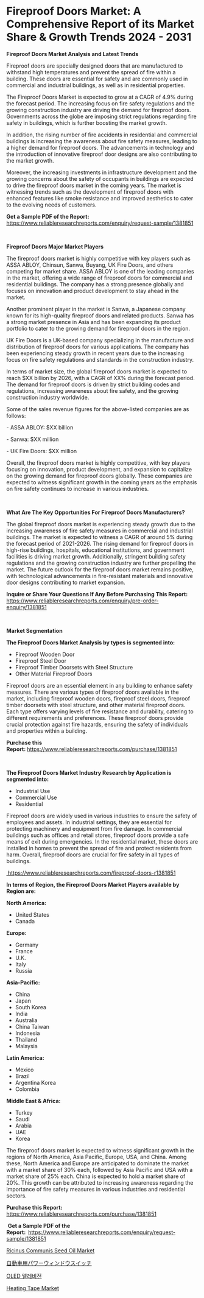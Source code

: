 <p><h1>Fireproof Doors Market: A Comprehensive Report of its Market Share & Growth Trends 2024 - 2031</h1></p><p><strong>Fireproof Doors Market Analysis and Latest Trends</strong></p>
<p><p>Fireproof doors are specially designed doors that are manufactured to withstand high temperatures and prevent the spread of fire within a building. These doors are essential for safety and are commonly used in commercial and industrial buildings, as well as in residential properties.</p><p>The Fireproof Doors Market is expected to grow at a CAGR of 4.9% during the forecast period. The increasing focus on fire safety regulations and the growing construction industry are driving the demand for fireproof doors. Governments across the globe are imposing strict regulations regarding fire safety in buildings, which is further boosting the market growth.</p><p>In addition, the rising number of fire accidents in residential and commercial buildings is increasing the awareness about fire safety measures, leading to a higher demand for fireproof doors. The advancements in technology and the introduction of innovative fireproof door designs are also contributing to the market growth.</p><p>Moreover, the increasing investments in infrastructure development and the growing concerns about the safety of occupants in buildings are expected to drive the fireproof doors market in the coming years. The market is witnessing trends such as the development of fireproof doors with enhanced features like smoke resistance and improved aesthetics to cater to the evolving needs of customers.</p></p>
<p><strong>Get a Sample PDF of the Report:&nbsp;</strong> <a href="https://www.reliableresearchreports.com/enquiry/request-sample/1381851">https://www.reliableresearchreports.com/enquiry/request-sample/1381851</a></p>
<p>&nbsp;</p>
<p><strong>Fireproof Doors Major Market Players</strong></p>
<p><p>The fireproof doors market is highly competitive with key players such as ASSA ABLOY, Chinsun, Sanwa, Buyang, UK Fire Doors, and others competing for market share. ASSA ABLOY is one of the leading companies in the market, offering a wide range of fireproof doors for commercial and residential buildings. The company has a strong presence globally and focuses on innovation and product development to stay ahead in the market.</p><p>Another prominent player in the market is Sanwa, a Japanese company known for its high-quality fireproof doors and related products. Sanwa has a strong market presence in Asia and has been expanding its product portfolio to cater to the growing demand for fireproof doors in the region.</p><p>UK Fire Doors is a UK-based company specializing in the manufacture and distribution of fireproof doors for various applications. The company has been experiencing steady growth in recent years due to the increasing focus on fire safety regulations and standards in the construction industry.</p><p>In terms of market size, the global fireproof doors market is expected to reach $XX billion by 2026, with a CAGR of XX% during the forecast period. The demand for fireproof doors is driven by strict building codes and regulations, increasing awareness about fire safety, and the growing construction industry worldwide.</p><p>Some of the sales revenue figures for the above-listed companies are as follows:</p><p>- ASSA ABLOY: $XX billion</p><p>- Sanwa: $XX million</p><p>- UK Fire Doors: $XX million</p><p>Overall, the fireproof doors market is highly competitive, with key players focusing on innovation, product development, and expansion to capitalize on the growing demand for fireproof doors globally. These companies are expected to witness significant growth in the coming years as the emphasis on fire safety continues to increase in various industries.</p></p>
<p>&nbsp;</p>
<p><strong>What Are The Key Opportunities For Fireproof Doors Manufacturers?</strong></p>
<p><p>The global fireproof doors market is experiencing steady growth due to the increasing awareness of fire safety measures in commercial and industrial buildings. The market is expected to witness a CAGR of around 5% during the forecast period of 2021-2026. The rising demand for fireproof doors in high-rise buildings, hospitals, educational institutions, and government facilities is driving market growth. Additionally, stringent building safety regulations and the growing construction industry are further propelling the market. The future outlook for the fireproof doors market remains positive, with technological advancements in fire-resistant materials and innovative door designs contributing to market expansion.</p></p>
<p><strong>Inquire or Share Your Questions If Any Before Purchasing This Report:</strong> <a href="https://www.reliableresearchreports.com/enquiry/pre-order-enquiry/1381851">https://www.reliableresearchreports.com/enquiry/pre-order-enquiry/1381851</a></p>
<p>&nbsp;</p>
<p><strong>Market Segmentation</strong></p>
<p><strong>The Fireproof Doors Market Analysis by types is segmented into:</strong></p>
<p><ul><li>Fireproof Wooden Door</li><li>Fireproof Steel Door</li><li>Fireproof Timber Doorsets with Steel Structure</li><li>Other Material Fireproof Doors</li></ul></p>
<p><p>Fireproof doors are an essential element in any building to enhance safety measures. There are various types of fireproof doors available in the market, including fireproof wooden doors, fireproof steel doors, fireproof timber doorsets with steel structure, and other material fireproof doors. Each type offers varying levels of fire resistance and durability, catering to different requirements and preferences. These fireproof doors provide crucial protection against fire hazards, ensuring the safety of individuals and properties within a building.</p></p>
<p><strong>Purchase this Report:&nbsp;</strong><a href="https://www.reliableresearchreports.com/purchase/1381851">https://www.reliableresearchreports.com/purchase/1381851</a></p>
<p>&nbsp;</p>
<p><strong>The Fireproof Doors Market Industry Research by Application is segmented into:</strong></p>
<p><ul><li>Industrial Use</li><li>Commercial Use</li><li>Residential</li></ul></p>
<p><p>Fireproof doors are widely used in various industries to ensure the safety of employees and assets. In industrial settings, they are essential for protecting machinery and equipment from fire damage. In commercial buildings such as offices and retail stores, fireproof doors provide a safe means of exit during emergencies. In the residential market, these doors are installed in homes to prevent the spread of fire and protect residents from harm. Overall, fireproof doors are crucial for fire safety in all types of buildings.</p></p>
<p><a href="https://www.reliableresearchreports.com/fireproof-doors-r1381851">&nbsp;https://www.reliableresearchreports.com/fireproof-doors-r1381851</a></p>
<p><strong>In terms of Region, the Fireproof Doors Market Players available by Region are:</strong></p>
<p>
    <p> <strong> North America: </strong>
        <ul>
            <li>United States</li>
            <li>Canada</li>
        </ul>
        </p> 
    <p> <strong> Europe: </strong>
        <ul>
            <li>Germany</li>
            <li>France</li>
            <li>U.K.</li>
            <li>Italy</li>
            <li>Russia</li>
        </ul>
        </p> 
    <p> <strong> Asia-Pacific: </strong>
        <ul>
            <li>China</li>
            <li>Japan</li>
            <li>South Korea</li>
            <li>India</li>
            <li>Australia</li>
            <li>China Taiwan</li>
            <li>Indonesia</li>
            <li>Thailand</li>
            <li>Malaysia</li>
        </ul>
        </p> 
    <p> <strong> Latin America: </strong>
        <ul>
            <li>Mexico</li>
            <li>Brazil</li>
            <li>Argentina Korea</li>
            <li>Colombia</li>
        </ul>
        </p> 
    <p> <strong> Middle East & Africa: </strong>
        <ul>
            <li>Turkey</li>
            <li>Saudi</li>
            <li>Arabia</li>
            <li>UAE</li>
            <li>Korea</li>
        </ul>
    </p>
    </p>
<p><p>The fireproof doors market is expected to witness significant growth in the regions of North America, Asia Pacific, Europe, USA, and China. Among these, North America and Europe are anticipated to dominate the market with a market share of 30% each, followed by Asia Pacific and USA with a market share of 25% each. China is expected to hold a market share of 20%. This growth can be attributed to increasing awareness regarding the importance of fire safety measures in various industries and residential sectors.</p></p>
<p><strong>Purchase this Report: </strong><a href="https://www.reliableresearchreports.com/purchase/1381851">https://www.reliableresearchreports.com/purchase/1381851</a></p>
<p>&nbsp;<strong>Get a Sample PDF of the Report:&nbsp;&nbsp;</strong><a href="https://www.reliableresearchreports.com/enquiry/request-sample/1381851">https://www.reliableresearchreports.com/enquiry/request-sample/1381851</a></p>
<p><strong></strong></p>
<p><p><a href="https://www.linkedin.com/pulse/ricinus-communis-seed-oil-market-analysis-size-global-industry-d6g0e?trackingId=ZfKRi844tbERJciGNvcTQg%3D%3D">Ricinus Communis Seed Oil Market</a></p><p><a href="https://medium.com/@trevawiszk20231/%E8%87%AA%E5%8B%95%E8%BB%8A%E7%94%A8%E3%83%91%E3%83%AF%E3%83%BC%E3%82%A6%E3%82%A3%E3%83%B3%E3%83%89%E3%82%A6%E3%82%B9%E3%82%A4%E3%83%83%E3%83%81%E5%B8%82%E5%A0%B4%E3%83%A1%E3%83%88%E3%83%AA%E3%82%AF%E3%82%B9%E3%81%AE%E8%A7%A3%E8%AA%AD-%E5%B8%82%E5%A0%B4%E3%82%B7%E3%82%A7%E3%82%A2-%E3%83%88%E3%83%AC%E3%83%B3%E3%83%89-%E6%88%90%E9%95%B7%E3%83%91%E3%82%BF%E3%83%BC%E3%83%B3-3f37831fa5ca">自動車用パワーウィンドウスイッチ</a></p><p><a href="https://github.com/laholand/Market-Research-Report-List-3/blob/main/552773620353.md">OLED 텔레비전</a></p><p><a href="https://www.linkedin.com/pulse/heating-tape-market-analysis-size-global-industry-overview-l7tmf?trackingId=l7aOlwHr57EBJqFYUVVuTg%3D%3D">Heating Tape Market</a></p></p>